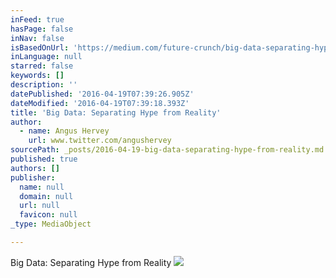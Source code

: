 ```yaml
---
inFeed: true
hasPage: false
inNav: false
isBasedOnUrl: 'https://medium.com/future-crunch/big-data-separating-hype-from-reality-ee6285f8e1d4#.1of1e5m56'
inLanguage: null
starred: false
keywords: []
description: ''
datePublished: '2016-04-19T07:39:26.905Z'
dateModified: '2016-04-19T07:39:18.393Z'
title: 'Big Data: Separating Hype from Reality'
author:
  - name: Angus Hervey
    url: www.twitter.com/angushervey
sourcePath: _posts/2016-04-19-big-data-separating-hype-from-reality.md
published: true
authors: []
publisher:
  name: null
  domain: null
  url: null
  favicon: null
_type: MediaObject

---
```

Big Data: Separating Hype from Reality
![](https://s3-us-west-2.amazonaws.com/the-grid-img/p/ad1f76908dfb0cc407ad11734b7cd8745b3b99b6.png)